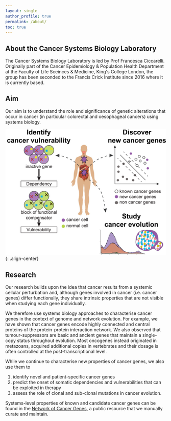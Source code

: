 ```yaml
---
layout: single
author_profile: true
permalink: /about/
toc: true
---
```

## About the Cancer Systems Biology Laboratory
The Cancer Systems Biology Laboratory is led by Prof Francesca Ciccarelli. Originally part of the Cancer Epidemiology & Population Health Department at the Faculty of Life Sceinces & Medicine, King's College London, the group has been seconded to the Francis Crick Institute since 2016 where it is currently based.

## Aim
Our aim is to understand the role and significance of genetic alterations that occur in cancer (in particular colorectal and oesophageal cancers) using systems biology.

![image-center](/assets/images/ciccarelli_web2017.png){: .align-center}

## Research
Our research builds upon the idea that cancer results from a systemic cellular perturbation and, although genes involved in cancer (i.e. cancer genes) differ functionally, they share intrinsic properties that are not visible when studying each gene individually.

We therefore use systems biology approaches to characterise cancer genes in the context of genome and network evolution. For example, we have shown that cancer genes encode highly connected and central proteins of the protein-protein interaction network. We also observed that tumour-suppressors are basic and ancient genes that maintain a single-copy status throughout evolution. Most oncogenes instead originated in metazoans, acquired additional copies in vertebrates and their dosage is often controlled at the post-transcriptional level.

While we continue to characterise new properties of cancer genes, we also use them to
1. identify novel and patient-specific cancer genes
2. predict the onset of somatic dependencies and vulnerabilities that can be exploited in therapy
3. assess the role of clonal and sub-clonal mutations in cancer evolution.

Systems-level properties of known and candidate cancer genes can be found in the [Network of Cancer Genes](http://ncg.kcl.ac.uk/ "NCG Homepage"), a public resource that we manually curate and maintain.

